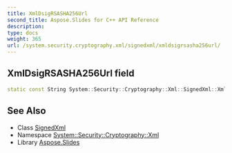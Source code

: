 ```yaml
---
title: XmlDsigRSASHA256Url
second_title: Aspose.Slides for C++ API Reference
description: 
type: docs
weight: 365
url: /system.security.cryptography.xml/signedxml/xmldsigrsasha256url/
---
```

## XmlDsigRSASHA256Url field




```cpp
static const String System::Security::Cryptography::Xml::SignedXml::XmlDsigRSASHA256Url
```

## See Also

* Class [SignedXml](../)
* Namespace [System::Security::Cryptography::Xml](../../)
* Library [Aspose.Slides](../../../)